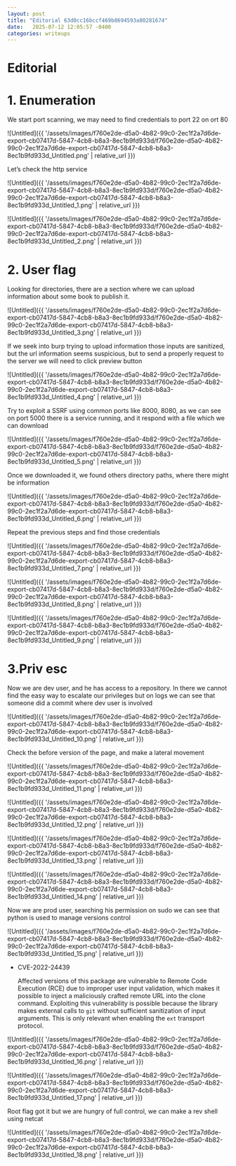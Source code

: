 ```yaml
---
layout: post
title: "Editorial 63d0cc16bccf469b8694593a80281674"
date:   2025-07-12 12:05:57 -0400
categories: writeups
---
```


# Editorial

# 1. Enumeration

We start port scanning, we may need to find credentials to port 22 on ort 80

![Untitled]({{ '/assets/images/f760e2de-d5a0-4b82-99c0-2ec1f2a7d6de-export-cb07417d-5847-4cb8-b8a3-8ec1b9fd933d/f760e2de-d5a0-4b82-99c0-2ec1f2a7d6de-export-cb07417d-5847-4cb8-b8a3-8ec1b9fd933d_Untitled.png' | relative_url }})

Let’s check the http service 

![Untitled]({{ '/assets/images/f760e2de-d5a0-4b82-99c0-2ec1f2a7d6de-export-cb07417d-5847-4cb8-b8a3-8ec1b9fd933d/f760e2de-d5a0-4b82-99c0-2ec1f2a7d6de-export-cb07417d-5847-4cb8-b8a3-8ec1b9fd933d_Untitled_1.png' | relative_url }})

![Untitled]({{ '/assets/images/f760e2de-d5a0-4b82-99c0-2ec1f2a7d6de-export-cb07417d-5847-4cb8-b8a3-8ec1b9fd933d/f760e2de-d5a0-4b82-99c0-2ec1f2a7d6de-export-cb07417d-5847-4cb8-b8a3-8ec1b9fd933d_Untitled_2.png' | relative_url }})

# 2. User flag

Looking for directories, there are a section where we can upload information about some book to publish it.

![Untitled]({{ '/assets/images/f760e2de-d5a0-4b82-99c0-2ec1f2a7d6de-export-cb07417d-5847-4cb8-b8a3-8ec1b9fd933d/f760e2de-d5a0-4b82-99c0-2ec1f2a7d6de-export-cb07417d-5847-4cb8-b8a3-8ec1b9fd933d_Untitled_3.png' | relative_url }})

If we seek into burp trying to upload information those inputs are sanitized, but the url information seems suspicious, but to send a properly request to the server we will need to click preview button

![Untitled]({{ '/assets/images/f760e2de-d5a0-4b82-99c0-2ec1f2a7d6de-export-cb07417d-5847-4cb8-b8a3-8ec1b9fd933d/f760e2de-d5a0-4b82-99c0-2ec1f2a7d6de-export-cb07417d-5847-4cb8-b8a3-8ec1b9fd933d_Untitled_4.png' | relative_url }})

Try to exploit a SSRF using common ports like 8000, 8080, as we can see on port 5000 there is a service running, and it respond with a file which we can download

![Untitled]({{ '/assets/images/f760e2de-d5a0-4b82-99c0-2ec1f2a7d6de-export-cb07417d-5847-4cb8-b8a3-8ec1b9fd933d/f760e2de-d5a0-4b82-99c0-2ec1f2a7d6de-export-cb07417d-5847-4cb8-b8a3-8ec1b9fd933d_Untitled_5.png' | relative_url }})

Once we downloaded it, we found others directory paths, where there might be information

![Untitled]({{ '/assets/images/f760e2de-d5a0-4b82-99c0-2ec1f2a7d6de-export-cb07417d-5847-4cb8-b8a3-8ec1b9fd933d/f760e2de-d5a0-4b82-99c0-2ec1f2a7d6de-export-cb07417d-5847-4cb8-b8a3-8ec1b9fd933d_Untitled_6.png' | relative_url }})

Repeat the previous steps and find those credentials

![Untitled]({{ '/assets/images/f760e2de-d5a0-4b82-99c0-2ec1f2a7d6de-export-cb07417d-5847-4cb8-b8a3-8ec1b9fd933d/f760e2de-d5a0-4b82-99c0-2ec1f2a7d6de-export-cb07417d-5847-4cb8-b8a3-8ec1b9fd933d_Untitled_7.png' | relative_url }})

![Untitled]({{ '/assets/images/f760e2de-d5a0-4b82-99c0-2ec1f2a7d6de-export-cb07417d-5847-4cb8-b8a3-8ec1b9fd933d/f760e2de-d5a0-4b82-99c0-2ec1f2a7d6de-export-cb07417d-5847-4cb8-b8a3-8ec1b9fd933d_Untitled_8.png' | relative_url }})

![Untitled]({{ '/assets/images/f760e2de-d5a0-4b82-99c0-2ec1f2a7d6de-export-cb07417d-5847-4cb8-b8a3-8ec1b9fd933d/f760e2de-d5a0-4b82-99c0-2ec1f2a7d6de-export-cb07417d-5847-4cb8-b8a3-8ec1b9fd933d_Untitled_9.png' | relative_url }})

# 3.Priv esc

Now we are dev user, and he has access to a repository. In there we cannot find the easy way to escalate our privileges but on logs we can see that someone did a commit where dev user is involved 

![Untitled]({{ '/assets/images/f760e2de-d5a0-4b82-99c0-2ec1f2a7d6de-export-cb07417d-5847-4cb8-b8a3-8ec1b9fd933d/f760e2de-d5a0-4b82-99c0-2ec1f2a7d6de-export-cb07417d-5847-4cb8-b8a3-8ec1b9fd933d_Untitled_10.png' | relative_url }})

Check the before version of the page, and make a lateral movement

![Untitled]({{ '/assets/images/f760e2de-d5a0-4b82-99c0-2ec1f2a7d6de-export-cb07417d-5847-4cb8-b8a3-8ec1b9fd933d/f760e2de-d5a0-4b82-99c0-2ec1f2a7d6de-export-cb07417d-5847-4cb8-b8a3-8ec1b9fd933d_Untitled_11.png' | relative_url }})

![Untitled]({{ '/assets/images/f760e2de-d5a0-4b82-99c0-2ec1f2a7d6de-export-cb07417d-5847-4cb8-b8a3-8ec1b9fd933d/f760e2de-d5a0-4b82-99c0-2ec1f2a7d6de-export-cb07417d-5847-4cb8-b8a3-8ec1b9fd933d_Untitled_12.png' | relative_url }})

![Untitled]({{ '/assets/images/f760e2de-d5a0-4b82-99c0-2ec1f2a7d6de-export-cb07417d-5847-4cb8-b8a3-8ec1b9fd933d/f760e2de-d5a0-4b82-99c0-2ec1f2a7d6de-export-cb07417d-5847-4cb8-b8a3-8ec1b9fd933d_Untitled_13.png' | relative_url }})

![Untitled]({{ '/assets/images/f760e2de-d5a0-4b82-99c0-2ec1f2a7d6de-export-cb07417d-5847-4cb8-b8a3-8ec1b9fd933d/f760e2de-d5a0-4b82-99c0-2ec1f2a7d6de-export-cb07417d-5847-4cb8-b8a3-8ec1b9fd933d_Untitled_14.png' | relative_url }})

Now we are prod user, searching his permission on sudo we can see that python is used to manage versions control

![Untitled]({{ '/assets/images/f760e2de-d5a0-4b82-99c0-2ec1f2a7d6de-export-cb07417d-5847-4cb8-b8a3-8ec1b9fd933d/f760e2de-d5a0-4b82-99c0-2ec1f2a7d6de-export-cb07417d-5847-4cb8-b8a3-8ec1b9fd933d_Untitled_15.png' | relative_url }})

- CVE-2022-24439
    
    Affected versions of this package are vulnerable to Remote Code Execution (RCE) due to improper user input validation, which makes it possible to inject a maliciously crafted remote URL into the clone command. Exploiting this vulnerability is possible because the library makes external calls to `git` without sufficient sanitization of input arguments. This is only relevant when enabling the `ext` transport protocol.
    

![Untitled]({{ '/assets/images/f760e2de-d5a0-4b82-99c0-2ec1f2a7d6de-export-cb07417d-5847-4cb8-b8a3-8ec1b9fd933d/f760e2de-d5a0-4b82-99c0-2ec1f2a7d6de-export-cb07417d-5847-4cb8-b8a3-8ec1b9fd933d_Untitled_16.png' | relative_url }})

![Untitled]({{ '/assets/images/f760e2de-d5a0-4b82-99c0-2ec1f2a7d6de-export-cb07417d-5847-4cb8-b8a3-8ec1b9fd933d/f760e2de-d5a0-4b82-99c0-2ec1f2a7d6de-export-cb07417d-5847-4cb8-b8a3-8ec1b9fd933d_Untitled_17.png' | relative_url }})

Root flag got it but we are hungry of full control, we can make a rev shell using netcat

![Untitled]({{ '/assets/images/f760e2de-d5a0-4b82-99c0-2ec1f2a7d6de-export-cb07417d-5847-4cb8-b8a3-8ec1b9fd933d/f760e2de-d5a0-4b82-99c0-2ec1f2a7d6de-export-cb07417d-5847-4cb8-b8a3-8ec1b9fd933d_Untitled_18.png' | relative_url }})
